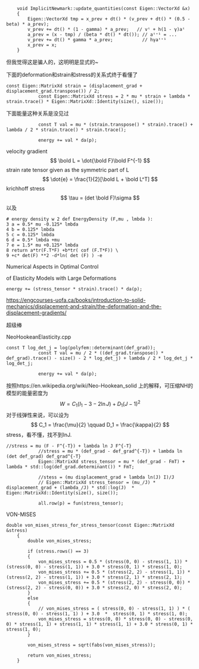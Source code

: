 ```
	void ImplicitNewmark::update_quantities(const Eigen::VectorXd &x)
	{
		Eigen::VectorXd tmp = x_prev + dt() * (v_prev + dt() * (0.5 - beta) * a_prev);
		v_prev += dt() * (1 - gamma) * a_prev;	 // vᵗ + h(1 - γ)aᵗ
		a_prev = (x - tmp) / (beta * dt() * dt()); // aᵗ⁺¹ = ...
		v_prev += dt() * gamma * a_prev;		   // hγaᵗ⁺¹
		x_prev = x;
	}

```

但我觉得这是骗人的，这明明是显式的~

下面的deformation和strain和stress的关系式终于看懂了

```
const Eigen::MatrixXd strain = (displacement_grad + displacement_grad.transpose()) / 2;
			const Eigen::MatrixXd stress = 2 * mu * strain + lambda * strain.trace() * Eigen::MatrixXd::Identity(size(), size());
```

下面能量这种关系是没见过

```
			const T val = mu * (strain.transpose() * strain).trace() + lambda / 2 * strain.trace() * strain.trace();

			energy += val * da(p);
```

velocity gradient
$$
\bold L = \dot{\bold F}\bold F^{-1}
$$
strain rate tensor given as the symmetric part of L
$$
\dot{e} = \frac{1}{2}[\bold L + \bold L^T]
$$
krichhoff stress
$$
\tau = (det \bold F)\sigma
$$
以及

```
# energy density w 2 def EnergyDensity (F,mu , lmbda ):
3 a = 0.5* mu -0.125* lmbda
4 b = 0.125* lmbda
5 c = 0.125* lmbda
6 d = 0.5* lmbda +mu
7 e = 1.5* mu +0.125* lmbda
8 return a*tr(F.T*F) +b*tr( cof (F.T*F)) \
9 +c* det(F) **2 -d*ln( det (F) ) -e
```

Numerical Aspects in Optimal Control

of Elasticity Models with Large Deformations

```
energy += (stress_tensor * strain).trace() * da(p);
```

https://engcourses-uofa.ca/books/introduction-to-solid-mechanics/displacement-and-strain/the-deformation-and-the-displacement-gradients/

超级棒

NeoHookeanElasticity.cpp

```
const T log_det_j = log(polyfem::determinant(def_grad));
			const T val = mu / 2 * ((def_grad.transpose() * def_grad).trace() - size() - 2 * log_det_j) + lambda / 2 * log_det_j * log_det_j;

			energy += val * da(p);
```

按照https://en.wikipedia.org/wiki/Neo-Hookean_solid 上的解释，可压缩NH的模型的能量密度为
$$
W = C_1(I_1 - 3 - 2\ln J) + D_1(J-1)^2
$$
对于线弹性来说，可以设为
$$
C_1 = \frac{\mu}{2} \qquad D_1 = \frac{\kappa}{2}
$$
stress，看不懂，找不到InJ.

```
//stress = mu (F - F^{-T}) + lambda ln J F^{-T}
			//stress = mu * (def_grad - def_grad^{-T}) + lambda ln (det def_grad) def_grad^{-T}
			Eigen::MatrixXd stress_tensor = mu * (def_grad - FmT) + lambda * std::log(def_grad.determinant()) * FmT;

			//stess = (mu displacement_grad + lambda ln(J) I)/J
			// Eigen::MatrixXd stress_tensor = (mu_/J) * displacement_grad + (lambda_/J) * std::log(J)  * Eigen::MatrixXd::Identity(size(), size());

			all.row(p) = fun(stress_tensor);
```

VON-MISES

```
double von_mises_stress_for_stress_tensor(const Eigen::MatrixXd &stress)
	{
		double von_mises_stress;

		if (stress.rows() == 3)
		{
			von_mises_stress = 0.5 * (stress(0, 0) - stress(1, 1)) * (stress(0, 0) - stress(1, 1)) + 3.0 * stress(0, 1) * stress(1, 0);
			von_mises_stress += 0.5 * (stress(2, 2) - stress(1, 1)) * (stress(2, 2) - stress(1, 1)) + 3.0 * stress(2, 1) * stress(2, 1);
			von_mises_stress += 0.5 * (stress(2, 2) - stress(0, 0)) * (stress(2, 2) - stress(0, 0)) + 3.0 * stress(2, 0) * stress(2, 0);
		}
		else
		{
			// von_mises_stress = ( stress(0, 0) - stress(1, 1) ) * ( stress(0, 0) - stress(1, 1) ) + 3.0  *  stress(0, 1) * stress(1, 0);
			von_mises_stress = stress(0, 0) * stress(0, 0) - stress(0, 0) * stress(1, 1) + stress(1, 1) * stress(1, 1) + 3.0 * stress(0, 1) * stress(1, 0);
		}

		von_mises_stress = sqrt(fabs(von_mises_stress));

		return von_mises_stress;
	}
```

